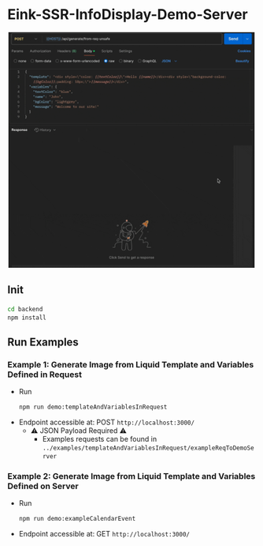 # Eink-SSR-InfoDisplay-Demo-Server

<div align="center">
  <img src="./media/demo1-25Mar2025.gif" alt="Demo" width="500">
</div>


## Init
```bash
cd backend
npm install
```

## Run Examples


### Example 1: Generate Image from Liquid Template and Variables Defined in Request
- Run
    ```bash
    npm run demo:templateAndVariablesInRequest
    ```
- Endpoint accessible at: POST `http://localhost:3000/`
    - ⚠️ JSON Payload Required ⚠️
        - Examples requests can be found in `../examples/templateAndVariablesInRequest/exampleReqToDemoServer`

### Example 2: Generate Image from Liquid Template and Variables Defined on Server
- Run
    ```bash
    npm run demo:exampleCalendarEvent
    ```
- Endpoint accessible at: GET `http://localhost:3000/`


